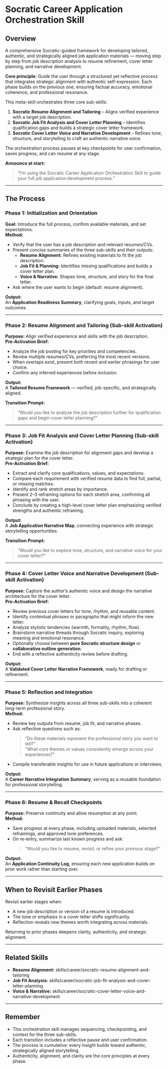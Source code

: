 # Socratic Career Application Orchestration Skill

## Overview

A comprehensive Socratic-guided framework for developing tailored, authentic, and strategically aligned job application materials — moving step by step from job description analysis to resume refinement, cover letter planning, and narrative development.

**Core principle:** Guide the user through a structured yet reflective process that integrates strategic alignment with authentic self-expression. Each phase builds on the previous one, ensuring factual accuracy, emotional coherence, and professional resonance.

This meta-skill orchestrates three core sub-skills:
1. **Socratic Resume Alignment and Tailoring** – Aligns verified experience with a target job description.  
2. **Socratic Job Fit Analysis and Cover Letter Planning** – Identifies qualification gaps and builds a strategic cover letter framework.  
3. **Socratic Cover Letter Voice and Narrative Development** – Refines tone, structure, and storytelling to craft an authentic narrative voice.

The orchestration process pauses at key checkpoints for user confirmation, saves progress, and can resume at any stage.

**Announce at start:**  
> “I’m using the Socratic Career Application Orchestration Skill to guide your full job application development process.”

---

## The Process

### Phase 1: Initialization and Orientation

**Goal:** Introduce the full process, confirm available materials, and set expectations.  
**Method:**  
- Verify that the user has a job description and relevant resumes/CVs.  
- Present concise summaries of the three sub-skills and their outputs:  
  - **Resume Alignment:** Refines existing materials to fit the job description.  
  - **Job Fit & Planning:** Identifies missing qualifications and builds a cover letter plan.  
  - **Voice & Narrative:** Shapes tone, structure, and story for the final letter.  
- Ask where the user wants to begin (default: resume alignment).  

**Output:**  
An **Application Readiness Summary**, clarifying goals, inputs, and target outcomes.

---

### Phase 2: Resume Alignment and Tailoring (Sub-skill Activation)

**Purpose:** Align verified experience and skills with the job description.  
**Pre-Activation Brief:**  
- Analyze the job posting for key priorities and competencies.  
- Review multiple resumes/CVs, preferring the most recent versions.  
- When overlaps exist, present both recent and earlier phrasings for user choice.  
- Confirm any inferred experiences before inclusion.  

**Output:**  
A **Tailored Resume Framework** — verified, job-specific, and strategically aligned.  

**Transition Prompt:**  
> “Would you like to analyze the job description further for qualification gaps and begin cover letter planning?”

---

### Phase 3: Job Fit Analysis and Cover Letter Planning (Sub-skill Activation)

**Purpose:** Examine the job description for alignment gaps and develop a strategic plan for the cover letter.  
**Pre-Activation Brief:**  
- Extract and clarify core qualifications, values, and expectations.  
- Compare each requirement with verified resume data to find full, partial, or missing matches.  
- Identify and rank stretch areas by importance.  
- Present 2–3 reframing options for each stretch area, confirming all phrasing with the user.  
- Conclude by creating a high-level cover letter plan emphasizing verified strengths and authentic reframing.  

**Output:**  
A **Job Application Narrative Map**, connecting experience with strategic storytelling opportunities.  

**Transition Prompt:**  
> “Would you like to explore tone, structure, and narrative voice for your cover letter?”

---

### Phase 4: Cover Letter Voice and Narrative Development (Sub-skill Activation)

**Purpose:** Capture the author’s authentic voice and design the narrative architecture for the cover letter.  
**Pre-Activation Brief:**  
- Review previous cover letters for tone, rhythm, and reusable content.  
- Identify contextual phrases or paragraphs that might inform the new letter.  
- Analyze stylistic tendencies (warmth, formality, rhythm, flow).  
- Brainstorm narrative threads through Socratic inquiry, exploring meaning and emotional resonance.  
- Optionally choose between **pure Socratic structure design** or **collaborative outline generation**.  
- End with a reflective authenticity review before drafting.  

**Output:**  
A **Validated Cover Letter Narrative Framework**, ready for drafting or refinement.

---

### Phase 5: Reflection and Integration

**Purpose:** Synthesize insights across all three sub-skills into a coherent long-term professional story.  
**Method:**  
- Review key outputs from resume, job fit, and narrative phases.  
- Ask reflective questions such as:  
  > “Do these materials represent the professional story you want to tell?”  
  > “What core themes or values consistently emerge across your experiences?”  
- Compile transferable insights for use in future applications or interviews.  

**Output:**  
A **Career Narrative Integration Summary**, serving as a reusable foundation for professional storytelling.

---

### Phase 6: Resume & Recall Checkpoints

**Purpose:** Preserve continuity and allow resumption at any point.  
**Method:**  
- Save progress at every phase, including uploaded materials, selected reframings, and approved tone preferences.  
- On re-entry, summarize last known progress and ask:  
  > “Would you like to resume, revisit, or refine your previous stage?”  

**Output:**  
An **Application Continuity Log**, ensuring each new application builds on prior work rather than starting over.

---

## When to Revisit Earlier Phases

Revisit earlier stages when:  
- A new job description or version of a resume is introduced.  
- The tone or emphasis in a cover letter shifts significantly.  
- Reflection reveals new themes worth integrating across materials.  

Returning to prior phases deepens clarity, authenticity, and strategic alignment.

---

## Related Skills

- **Resume Alignment:** skills/career/socratic-resume-alignment-and-tailoring  
- **Job Fit Analysis:** skills/career/socratic-job-fit-analysis-and-cover-letter-planning  
- **Voice & Narrative:** skills/career/socratic-cover-letter-voice-and-narrative-development  

---

## Remember

- This orchestration skill manages sequencing, checkpointing, and context for the three sub-skills.  
- Each transition includes a reflective pause and user confirmation.  
- The process is cumulative: every insight builds toward authentic, strategically aligned storytelling.  
- Authenticity, alignment, and clarity are the core principles at every phase.  
